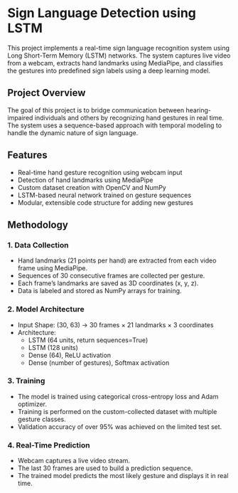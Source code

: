 # Sign Language Detection using LSTM

This project implements a real-time sign language recognition system using Long Short-Term Memory (LSTM) networks. The system captures live video from a webcam, extracts hand landmarks using MediaPipe, and classifies the gestures into predefined sign labels using a deep learning model.

## Project Overview

The goal of this project is to bridge communication between hearing-impaired individuals and others by recognizing hand gestures in real time. The system uses a sequence-based approach with temporal modeling to handle the dynamic nature of sign language.

## Features

- Real-time hand gesture recognition using webcam input
- Detection of hand landmarks using MediaPipe
- Custom dataset creation with OpenCV and NumPy
- LSTM-based neural network trained on gesture sequences
- Modular, extensible code structure for adding new gestures

## Methodology

### 1. Data Collection
- Hand landmarks (21 points per hand) are extracted from each video frame using MediaPipe.
- Sequences of 30 consecutive frames are collected per gesture.
- Each frame’s landmarks are saved as 3D coordinates (x, y, z).
- Data is labeled and stored as NumPy arrays for training.

### 2. Model Architecture
- Input Shape: (30, 63) → 30 frames × 21 landmarks × 3 coordinates
- Architecture:
  - LSTM (64 units, return sequences=True)
  - LSTM (128 units)
  - Dense (64), ReLU activation
  - Dense (number of gestures), Softmax activation

### 3. Training
- The model is trained using categorical cross-entropy loss and Adam optimizer.
- Training is performed on the custom-collected dataset with multiple gesture classes.
- Validation accuracy of over 95% was achieved on the limited test set.

### 4. Real-Time Prediction
- Webcam captures a live video stream.
- The last 30 frames are used to build a prediction sequence.
- The trained model predicts the most likely gesture and displays it in real time.


